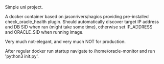 Simple uni project.

A docker container based on jasonrivers/nagios providing pre-installed check_oracle_health plugin.
Should automatically discover target IP address and DB SID when ran (might take some time),
otherwise set IP_ADDRESS and ORACLE_SID when running image.

Very much not-elegant, and very much NOT for production.

After regular docker run startup navigate to /home/oracle-monitor and run 'python3 init.py'.